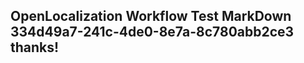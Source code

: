 <properties
ms.topic="hero-topic"
ms.test1="hero-topic"
ms.test2="test"/>


## OpenLocalization Workflow Test MarkDown 334d49a7-241c-4de0-8e7a-8c780abb2ce3 thanks!



<!--HONumber=Jul16_HO2-->


